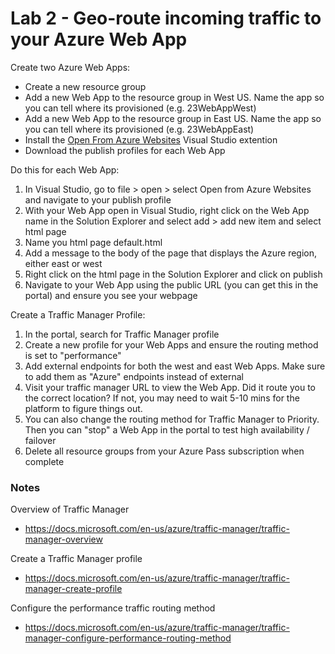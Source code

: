 # Lab 2 - Geo-route incoming traffic to your Azure Web App

Create two Azure Web Apps:

* Create a new resource group
* Add a new Web App to the resource group in West US. Name the app so you can tell where its provisioned (e.g. 23WebAppWest)
* Add a new Web App to the resource group in East US. Name the app so you can tell where its provisioned (e.g. 23WebAppEast)
* Install the [Open From Azure Websites](https://visualstudiogallery.msdn.microsoft.com/60d414b1-4ead-4fde-9359-588aa126cd6c) Visual Studio extention
* Download the publish profiles for each Web App

Do this for each Web App:

1. In Visual Studio, go to file > open > select Open from Azure Websites and navigate to your publish profile
2. With your Web App open in Visual Studio, right click on the Web App name in the Solution Explorer and select add > add new item and select html page
3. Name you html page default.html
4. Add a message to the body of the page that displays the Azure region, either east or west
5. Right click on the html page in the Solution Explorer and click on publish
6. Navigate to your Web App using the public URL (you can get this in the portal) and ensure you see your webpage

Create a Traffic Manager Profile:

1. In the portal, search for Traffic Manager profile
2. Create a new profile for your Web Apps and ensure the routing method is set to "performance"
3. Add external endpoints for both the west and east Web Apps. Make sure to add them as "Azure" endpoints instead of external
4. Visit your traffic manager URL to view the Web App. Did it route you to the correct location? If not, you may need to wait 5-10 mins for the platform to figure things out.
5. You can also change the routing method for Traffic Manager to Priority. Then you can "stop" a Web App in the portal to test high availability / failover
6. Delete all resource groups from your Azure Pass subscription when complete

### Notes

Overview of Traffic Manager
* https://docs.microsoft.com/en-us/azure/traffic-manager/traffic-manager-overview

Create a Traffic Manager profile
* https://docs.microsoft.com/en-us/azure/traffic-manager/traffic-manager-create-profile

Configure the performance traffic routing method
* https://docs.microsoft.com/en-us/azure/traffic-manager/traffic-manager-configure-performance-routing-method
